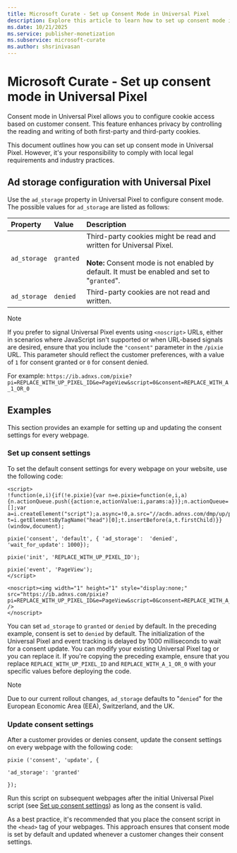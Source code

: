 ```yaml
---
title: Microsoft Curate - Set up Consent Mode in Universal Pixel
description: Explore this article to learn how to set up consent mode in Universal Pixel, which provides control over the reading and writing of both first-party and third-party cookies based on customer consent.
ms.date: 10/21/2025
ms.service: publisher-monetization
ms.subservice: microsoft-curate
ms.author: shsrinivasan
---
```


# Microsoft Curate - Set up consent mode in Universal Pixel

Consent mode in Universal Pixel allows you to configure cookie access based on customer consent. This feature enhances privacy by controlling the reading and writing of both first-party and third-party cookies.

This document outlines how you can set up consent mode in Universal Pixel. However, it's your responsibility to comply with local legal requirements and industry practices.

## Ad storage configuration with Universal Pixel

Use the `ad_storage` property in Universal Pixel to configure consent mode. The possible values for `ad_storage` are listed as follows:

| Property | Value | Description |
|:--|:--|:--|
| `ad_storage` | `granted` | Third-party cookies might be read and written for Universal Pixel.<br><br>**Note:** Consent mode is not enabled by default. It must be enabled and set to "`granted`". |
| `ad_storage` | `denied` | Third-party cookies are not read and written. |

> [!NOTE]
> If you prefer to signal Universal Pixel events using `<noscript>` URLs, either in scenarios where JavaScript isn't supported or when URL-based signals are desired, ensure that you include the `"consent"` parameter in the `/pixie` URL. This parameter should reflect the customer preferences, with a value of `1` for consent granted or `0` for consent denied.
>
> For example: `https://ib.adnxs.com/pixie?pi=REPLACE_WITH_UP_PIXEL_ID&e=PageView&script=0&consent=REPLACE_WITH_A_1_OR_0`

## Examples

This section provides an example for setting up and updating the consent settings for every webpage.

### Set up consent settings

To set the default consent settings for every webpage on your website, use the following code:

```
<script>
!function(e,i){if(!e.pixie){var n=e.pixie=function(e,i,a){n.actionQueue.push({action:e,actionValue:i,params:a})};n.actionQueue=[];var a=i.createElement("script");a.async=!0,a.src="//acdn.adnxs.com/dmp/up/pixie.js";var t=i.getElementsByTagName("head")[0];t.insertBefore(a,t.firstChild)}}(window,document);

pixie('consent', 'default', { 'ad_storage':  'denied', 'wait_for_update': 1000});

pixie('init', 'REPLACE_WITH_UP_PIXEL_ID');

pixie('event', 'PageView');
</script>

<noscript><img width="1" height="1" style="display:none;" src="https://ib.adnxs.com/pixie?pi=REPLACE_WITH_UP_PIXEL_ID&e=PageView&script=0&consent=REPLACE_WITH_A_1_OR_0" />
</noscript>
```

You can set `ad_storage` to `granted` or `denied` by default. In the preceding example, consent is set to `denied` by default. The initialization of the Universal Pixel and event tracking is delayed by 1000 milliseconds to wait for a consent update. You can modify your existing Universal Pixel tag or you can replace it. If you're copying the preceding example, ensure that you replace `REPLACE_WITH_UP_PIXEL_ID` and `REPLACE_WITH_A_1_OR_0` with your specific values before deploying the code.

> [!NOTE]
>
> Due to our current rollout changes, `ad_storage` defaults to "`denied`" for the European Economic Area (EEA), Switzerland, and the UK.

### Update consent settings

After a customer provides or denies consent, update the consent settings on every webpage with the following code:

```
pixie ('consent', 'update', { 

'ad_storage': 'granted' 

});
```

Run this script on subsequent webpages after the initial Universal Pixel script (see [Set up consent settings](#set-up-consent-settings)) as long as the consent is valid.

As a best practice, it's recommended that you place the consent script in the `<head>` tag of your webpages. This approach ensures that consent mode is set by default and updated whenever a customer changes their consent settings.
